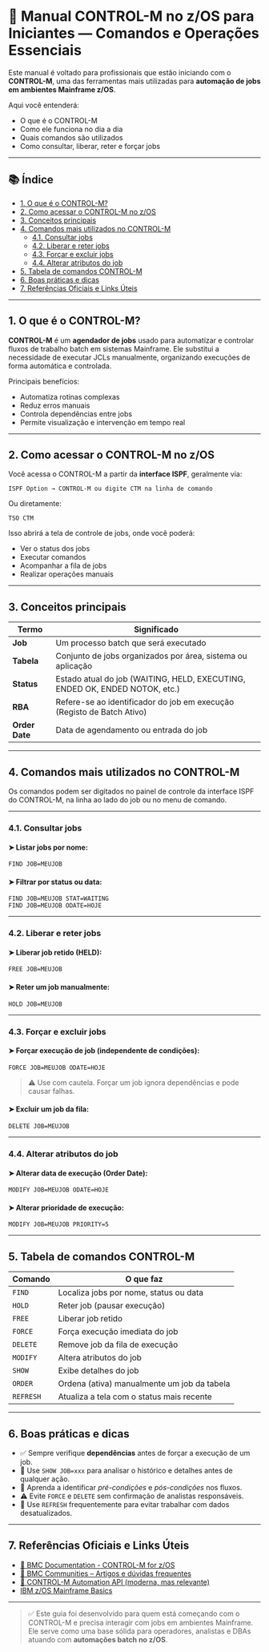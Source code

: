 # 📘 Manual CONTROL-M no z/OS para Iniciantes — Comandos e Operações Essenciais

Este manual é voltado para profissionais que estão iniciando com o **CONTROL-M**, uma das ferramentas mais utilizadas para **automação de jobs em ambientes Mainframe z/OS**.

Aqui você entenderá:
- O que é o CONTROL-M
- Como ele funciona no dia a dia
- Quais comandos são utilizados
- Como consultar, liberar, reter e forçar jobs

---

## 📚 Índice

- [1. O que é o CONTROL-M?](#1-o-que-é-o-control-m)
- [2. Como acessar o CONTROL-M no z/OS](#2-como-acessar-o-control-m-no-zos)
- [3. Conceitos principais](#3-conceitos-principais)
- [4. Comandos mais utilizados no CONTROL-M](#4-comandos-mais-utilizados-no-control-m)
  - [4.1. Consultar jobs](#41-consultar-jobs)
  - [4.2. Liberar e reter jobs](#42-liberar-e-reter-jobs)
  - [4.3. Forçar e excluir jobs](#43-forçar-e-excluir-jobs)
  - [4.4. Alterar atributos do job](#44-alterar-atributos-do-job)
- [5. Tabela de comandos CONTROL-M](#5-tabela-de-comandos-control-m)
- [6. Boas práticas e dicas](#6-boas-práticas-e-dicas)
- [7. Referências Oficiais e Links Úteis](#7-referências-oficiais-e-links-úteis)

---

## 1. O que é o CONTROL-M?

**CONTROL-M** é um **agendador de jobs** usado para automatizar e controlar fluxos de trabalho batch em sistemas Mainframe. Ele substitui a necessidade de executar JCLs manualmente, organizando execuções de forma automática e controlada.

Principais benefícios:
- Automatiza rotinas complexas
- Reduz erros manuais
- Controla dependências entre jobs
- Permite visualização e intervenção em tempo real

---

## 2. Como acessar o CONTROL-M no z/OS

Você acessa o CONTROL-M a partir da **interface ISPF**, geralmente via:

```text
ISPF Option → CONTROL-M ou digite CTM na linha de comando
```

Ou diretamente:

```tso
TSO CTM
```

Isso abrirá a tela de controle de jobs, onde você poderá:
- Ver o status dos jobs
- Executar comandos
- Acompanhar a fila de jobs
- Realizar operações manuais

---

## 3. Conceitos principais

| Termo         | Significado                                                                 |
|---------------|------------------------------------------------------------------------------|
| **Job**       | Um processo batch que será executado                                        |
| **Tabela**    | Conjunto de jobs organizados por área, sistema ou aplicação                 |
| **Status**    | Estado atual do job (WAITING, HELD, EXECUTING, ENDED OK, ENDED NOTOK, etc.) |
| **RBA**       | Refere-se ao identificador do job em execução (Registo de Batch Ativo)      |
| **Order Date**| Data de agendamento ou entrada do job                                       |

---

## 4. Comandos mais utilizados no CONTROL-M

Os comandos podem ser digitados no painel de controle da interface ISPF do CONTROL-M, na linha ao lado do job ou no menu de comando.

---

### 4.1. Consultar jobs

#### ➤ Listar jobs por nome:

```ctm
FIND JOB=MEUJOB
```

#### ➤ Filtrar por status ou data:

```ctm
FIND JOB=MEUJOB STAT=WAITING
FIND JOB=MEUJOB ODATE=HOJE
```

---

### 4.2. Liberar e reter jobs

#### ➤ Liberar job retido (HELD):

```ctm
FREE JOB=MEUJOB
```

#### ➤ Reter um job manualmente:

```ctm
HOLD JOB=MEUJOB
```

---

### 4.3. Forçar e excluir jobs

#### ➤ Forçar execução de job (independente de condições):

```ctm
FORCE JOB=MEUJOB ODATE=HOJE
```

> ⚠️ Use com cautela. Forçar um job ignora dependências e pode causar falhas.

#### ➤ Excluir um job da fila:

```ctm
DELETE JOB=MEUJOB
```

---

### 4.4. Alterar atributos do job

#### ➤ Alterar data de execução (Order Date):

```ctm
MODIFY JOB=MEUJOB ODATE=HOJE
```

#### ➤ Alterar prioridade de execução:

```ctm
MODIFY JOB=MEUJOB PRIORITY=5
```

---

## 5. Tabela de comandos CONTROL-M

| Comando          | O que faz                                      |
|------------------|-------------------------------------------------|
| `FIND`           | Localiza jobs por nome, status ou data          |
| `HOLD`           | Reter job (pausar execução)                     |
| `FREE`           | Liberar job retido                              |
| `FORCE`          | Força execução imediata do job                  |
| `DELETE`         | Remove job da fila de execução                  |
| `MODIFY`         | Altera atributos do job                         |
| `SHOW`           | Exibe detalhes do job                           |
| `ORDER`          | Ordena (ativa) manualmente um job da tabela     |
| `REFRESH`        | Atualiza a tela com o status mais recente       |

---

## 6. Boas práticas e dicas

- ✅ Sempre verifique **dependências** antes de forçar a execução de um job.
- 📌 Use `SHOW JOB=xxx` para analisar o histórico e detalhes antes de qualquer ação.
- 🧠 Aprenda a identificar *pré-condições* e *pós-condições* nos fluxos.
- ⚠️ Evite `FORCE` e `DELETE` sem confirmação de analistas responsáveis.
- 🔄 Use `REFRESH` frequentemente para evitar trabalhar com dados desatualizados.

---

## 7. Referências Oficiais e Links Úteis

- [📘 BMC Documentation - CONTROL-M for z/OS](https://docs.bmc.com/docs/controlmzos)
- [📘 BMC Communities – Artigos e dúvidas frequentes](https://community.bmc.com/s/)
- [📘 CONTROL-M Automation API (moderna, mas relevante)](https://docs.bmc.com/docs/automation-api)
- [IBM z/OS Mainframe Basics](https://www.ibm.com/docs/en/basicskills)

---

> ✅ Este guia foi desenvolvido para quem está começando com o CONTROL-M e precisa interagir com jobs em ambientes Mainframe. Ele serve como uma base sólida para operadores, analistas e DBAs atuando com **automações batch no z/OS**.
